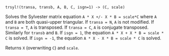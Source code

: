 ```
trsyl!(transa, transb, A, B, C, isgn=1) -> (C, scale)
```

Solves the Sylvester matrix equation `A * X +/- X * B = scale*C` where `A` and `B` are both quasi-upper triangular. If `transa = N`, `A` is not modified. If `transa = T`, `A` is transposed. If `transa = C`, `A` is conjugate transposed. Similarly for `transb` and `B`. If `isgn = 1`, the equation `A * X + X * B = scale * C` is solved. If `isgn = -1`, the equation `A * X - X * B = scale * C` is solved.

Returns `X` (overwriting `C`) and `scale`.
